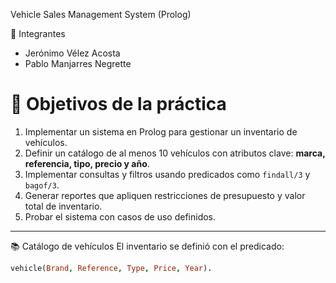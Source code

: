  Vehicle Sales Management System (Prolog)

 👥 Integrantes
- Jerónimo Vélez Acosta  
- Pablo Manjarres Negrette
 # 🎯 Objetivos de la práctica
1. Implementar un sistema en Prolog para gestionar un inventario de vehículos.  
2. Definir un catálogo de al menos 10 vehículos con atributos clave: **marca, referencia, tipo, precio y año**.  
3. Implementar consultas y filtros usando predicados como `findall/3` y `bagof/3`.  
4. Generar reportes que apliquen restricciones de presupuesto y valor total de inventario.  
5. Probar el sistema con casos de uso definidos.  

---
📚 Catálogo de vehículos
El inventario se definió con el predicado:  

```prolog
vehicle(Brand, Reference, Type, Price, Year).

